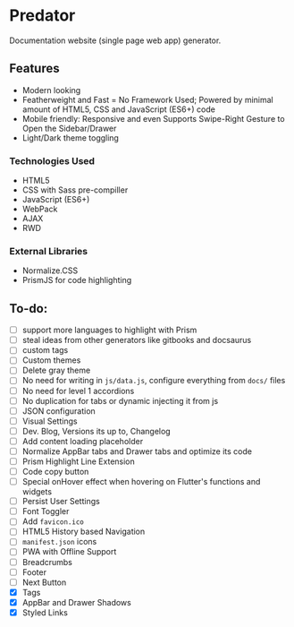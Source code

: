 # Predator
Documentation website (single page web app) generator.   

## Features
- Modern looking
- Featherweight and Fast = No Framework Used; Powered by minimal amount of HTML5, CSS and JavaScript (ES6+) code
- Mobile friendly: Responsive and even Supports Swipe-Right Gesture to Open the Sidebar/Drawer
- Light/Dark theme toggling

### Technologies Used
- HTML5
- CSS with Sass pre-compiller
- JavaScript (ES6+)
- WebPack
- AJAX
- RWD

### External Libraries
- Normalize.CSS
- PrismJS for code highlighting

## To-do:
- [ ] support more languages to highlight with Prism
- [ ] steal ideas from other generators like gitbooks and docsaurus
- [ ] custom tags
- [ ] Custom themes
- [ ] Delete gray theme
- [ ] No need for writing in `js/data.js`, configure everything from `docs/` files
- [ ] No need for level 1 accordions
- [ ] No duplication for tabs or dynamic injecting it from js
- [ ] JSON configuration
- [ ] Visual Settings
- [ ] Dev. Blog, Versions its up to, Changelog
- [ ] Add content loading placeholder
- [ ] Normalize AppBar tabs and Drawer tabs and optimize its code
- [ ] Prism Highlight Line Extension
- [ ] Code copy button
- [ ] Special onHover effect when hovering on Flutter's functions and widgets
- [ ] Persist User Settings
- [ ] Font Toggler
- [ ] Add `favicon.ico`
- [ ] HTML5 History based Navigation
- [ ] `manifest.json` icons
- [ ] PWA with Offline Support
- [ ] Breadcrumbs
- [ ] Footer
- [ ] Next Button
- [x] Tags
- [x] AppBar and Drawer Shadows
- [x] Styled Links